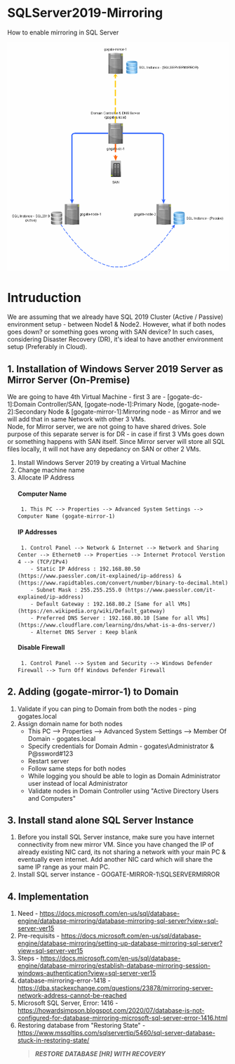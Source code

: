 # SQLServer2019-Mirroring
How to enable mirroring in SQL Server

<img src="SQLMirroring.gif" alt="SQL Mirroring">

# Intruduction
We are assuming that we already have SQL 2019 Cluster (Active / Passive) environment setup - between Node1 & Node2. However, what if both nodes goes down? or something goes wrong with SAN device?
In such cases, considering Disaster Recovery (DR), it's ideal to have another environment setup (Preferably in Cloud).

## 1. Installation of Windows Server 2019 Server as Mirror Server (On-Premise)
We are going to have 4th Virtual Machine - first 3 are - [gogate-dc-1]:Domain Controller/SAN, [gogate-node-1]:Primary Node, [gogate-node-2]:Secondary Node & [gogate-mirror-1]:Mirroring node - as Mirror and we will add that in same Network with other 3 VMs. 
<br> Node, for Mirror server, we are not going to have shared drives. Sole purpose of this separate server is for DR - in case if first 3 VMs goes down or something happens with SAN itself. Since Mirror server will store all SQL files locally, it will not have any depedancy on SAN or other 2 VMs.
1. Install Windows Server 2019 by creating a Virtual Machine
2. Change machine name 
3. Allocate IP Address 
   #### Computer Name 
        1. This PC --> Properties --> Advanced System Settings --> Computer Name (gogate-mirror-1)
   #### IP Addresses
        1. Control Panel --> Network & Internet --> Network and Sharing Center --> Ethernet0 --> Properties --> Internet Protocol Verstion 4 --> (TCP/IPv4)
           - Static IP Address : 192.168.80.50 (https://www.paessler.com/it-explained/ip-address) & (https://www.rapidtables.com/convert/number/binary-to-decimal.html)
           - Subnet Mask : 255.255.255.0 (https://www.paessler.com/it-explained/ip-address)
           - Default Gateway : 192.168.80.2 [Same for all VMs] (https://en.wikipedia.org/wiki/Default_gateway)
           - Preferred DNS Server : 192.168.80.10 [Same for all VMs] (https://www.cloudflare.com/learning/dns/what-is-a-dns-server/)
           - Alternet DNS Server : Keep blank
   #### Disable Firewall
        1. Control Panel --> System and Security --> Windows Defender Firewall --> Turn Off Windows Defender Firewall
        
## 2. Adding (gogate-mirror-1) to Domain
1. Validate if you can ping to Domain from both the nodes - ping gogates.local
2. Assign domain name for both nodes 
   - This PC --> Properties --> Advanced System Settings --> Member Of Domain - gogates.local
   - Specify credentials for Domain Admin - gogates\Administrator & P@ssword#123
   - Restart server
   - Follow same steps for both nodes
   - While logging you should be able to login as Domain Administrator user instead of local Administrator
   - Validate nodes in Domain Controller using "Active Directory Users and Computers" 

## 3. Install stand alone SQL Server Instance
   1. Before you install SQL Server instance, make sure you have internet connectivity from new mirror VM. Since you have changed the IP of already existing NIC card, its not sharing a network with your main PC & eventually even internet. Add another NIC card which will share the same IP range as your main PC.
   2. Install SQL server instance - GOGATE-MIRROR-1\SQLSERVERMIRROR
## 4. Implementation
   1. Need - https://docs.microsoft.com/en-us/sql/database-engine/database-mirroring/database-mirroring-sql-server?view=sql-server-ver15
   2. Pre-requisits - https://docs.microsoft.com/en-us/sql/database-engine/database-mirroring/setting-up-database-mirroring-sql-server?view=sql-server-ver15
   3. Steps - https://docs.microsoft.com/en-us/sql/database-engine/database-mirroring/establish-database-mirroring-session-windows-authentication?view=sql-server-ver15
   4. database-mirroring-error-1418 - https://dba.stackexchange.com/questions/23878/mirroring-server-network-address-cannot-be-reached
   5. Microsoft SQL Server, Error: 1416 - https://howardsimpson.blogspot.com/2020/07/database-is-not-configured-for-database-mirroring-microsoft-sql-server-error-1416.html
   6. Restoring database from "Restoring State" - https://www.mssqltips.com/sqlservertip/5460/sql-server-database-stuck-in-restoring-state/
      > **_RESTORE DATABASE [HR] WITH RECOVERY_**
   
